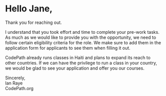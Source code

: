 # Hello Jane,
Thank you for reaching out.

I understand that you took effort and time to complete your pre-work tasks. As much as we would like to provide you with the opportunity, we need to follow certain eligibility criteria for the role. We make sure to add them in the application form for applicants to see them when filling it out.

CodePath already runs classes in Haiti and plans to expand its reach to other countries. If we can have the privilege to run a class in your country, we would be glad to see your application and offer you our courses.

Sincerely, <br>
Ian Raye <br>
CodePath.org
